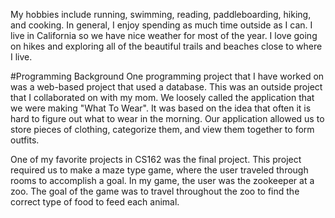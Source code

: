 My hobbies include running, swimming, reading, paddleboarding, hiking, and cooking. In general, I enjoy spending as much time outside as I can. I live in California so we have nice weather for most of the year. I love going on hikes and exploring all of the beautiful trails and beaches close to where I live. 

#Programming Background
One programming project that I have worked on was a web-based project that used a database. This was an outside project that I collaborated on with my mom. We loosely called the application that we were making "What To Wear". It was based on the idea that often it is hard to figure out what to wear in the morning. Our application allowed us to store pieces of clothing, categorize them, and view them together to form outfits.

One of my favorite projects in CS162 was the final project. This project required us to make a maze type game, where the user traveled through rooms to accomplish a goal. In my game, the user was the zookeeper at a zoo. The goal of the game was to travel throughout the zoo to find the correct type of food to feed each animal.
